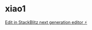 # xiao1

[Edit in StackBlitz next generation editor ⚡️](https://stackblitz.com/~/github.com/lumay1/xiao1)